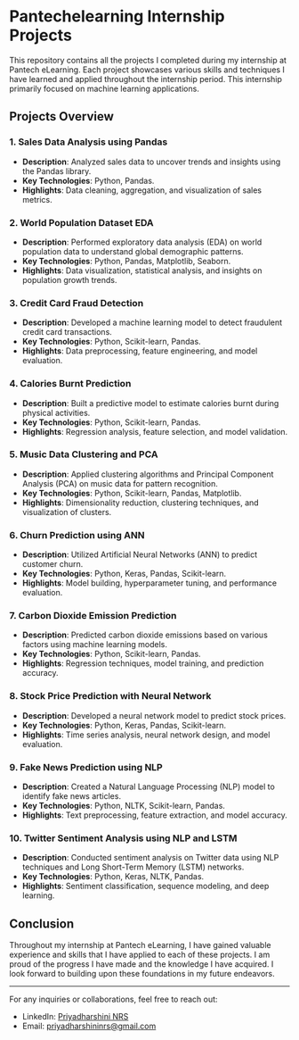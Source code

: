 # Pantechelearning Internship Projects

This repository contains all the projects I completed during my internship at Pantech eLearning. Each project showcases various skills and techniques I have learned and applied throughout the internship period. This internship primarily focused on machine learning applications.

## Projects Overview

### 1. Sales Data Analysis using Pandas
- **Description**: Analyzed sales data to uncover trends and insights using the Pandas library.
- **Key Technologies**: Python, Pandas.
- **Highlights**: Data cleaning, aggregation, and visualization of sales metrics.

### 2. World Population Dataset EDA
- **Description**: Performed exploratory data analysis (EDA) on world population data to understand global demographic patterns.
- **Key Technologies**: Python, Pandas, Matplotlib, Seaborn.
- **Highlights**: Data visualization, statistical analysis, and insights on population growth trends.

### 3. Credit Card Fraud Detection
- **Description**: Developed a machine learning model to detect fraudulent credit card transactions.
- **Key Technologies**: Python, Scikit-learn, Pandas.
- **Highlights**: Data preprocessing, feature engineering, and model evaluation.

### 4. Calories Burnt Prediction
- **Description**: Built a predictive model to estimate calories burnt during physical activities.
- **Key Technologies**: Python, Scikit-learn, Pandas.
- **Highlights**: Regression analysis, feature selection, and model validation.

### 5. Music Data Clustering and PCA
- **Description**: Applied clustering algorithms and Principal Component Analysis (PCA) on music data for pattern recognition.
- **Key Technologies**: Python, Scikit-learn, Pandas, Matplotlib.
- **Highlights**: Dimensionality reduction, clustering techniques, and visualization of clusters.

### 6. Churn Prediction using ANN
- **Description**: Utilized Artificial Neural Networks (ANN) to predict customer churn.
- **Key Technologies**: Python, Keras, Pandas, Scikit-learn.
- **Highlights**: Model building, hyperparameter tuning, and performance evaluation.

### 7. Carbon Dioxide Emission Prediction
- **Description**: Predicted carbon dioxide emissions based on various factors using machine learning models.
- **Key Technologies**: Python, Scikit-learn, Pandas.
- **Highlights**: Regression techniques, model training, and prediction accuracy.

### 8. Stock Price Prediction with Neural Network
- **Description**: Developed a neural network model to predict stock prices.
- **Key Technologies**: Python, Keras, Pandas, Scikit-learn.
- **Highlights**: Time series analysis, neural network design, and model evaluation.

### 9. Fake News Prediction using NLP
- **Description**: Created a Natural Language Processing (NLP) model to identify fake news articles.
- **Key Technologies**: Python, NLTK, Scikit-learn, Pandas.
- **Highlights**: Text preprocessing, feature extraction, and model accuracy.

### 10. Twitter Sentiment Analysis using NLP and LSTM
- **Description**: Conducted sentiment analysis on Twitter data using NLP techniques and Long Short-Term Memory (LSTM) networks.
- **Key Technologies**: Python, Keras, NLTK, Pandas.
- **Highlights**: Sentiment classification, sequence modeling, and deep learning.

## Conclusion

Throughout my internship at Pantech eLearning, I have gained valuable experience and skills that I have applied to each of these projects. I am proud of the progress I have made and the knowledge I have acquired. I look forward to building upon these foundations in my future endeavors.

---

For any inquiries or collaborations, feel free to reach out:
- LinkedIn: [Priyadharshini NRS](https://www.linkedin.com/in/priyadharshininrs)
- Email: [priyadharshininrs@gmail.com](mailto:priyadharshininrs@gmail.com)

